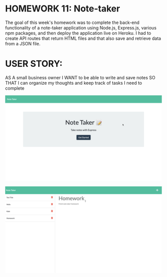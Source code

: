 # HOMEWORK 11: Note-taker

The goal of this week's homework was to complete the back-end functionality of a note-taker application using Node.js, Express.js, various npm packages, and then deploy the application live on Heroku. I had to create API routes that return HTML files and that also save and retrieve data from a JSON file. 

# USER STORY:

AS A small business owner
I WANT to be able to write and save notes
SO THAT I can organize my thoughts and keep track of tasks I need to complete

![](images/homepage.jpeg)

![](images/note.jpeg)






